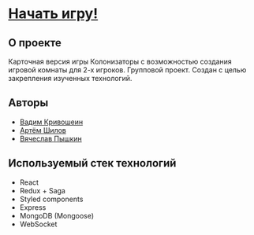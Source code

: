 # [Начать игру!](http://catan-card-game.herokuapp.com)

## О проекте
Карточная версия игры Колонизаторы с возможностью создания игровой комнаты для 2-х игроков.
Групповой проект. Создан с целью закрепления изученных технологий.

## Авторы 

- [Вадим Кривошеин](https://github.com/VSKrivoshein)
- [Артём Шилов](https://github.com/ArtShilov)
- [Вячеслав Пышкин](https://github.com/SlavaPush)

## Используемый стек технологий

- React 
- Redux + Saga
- Styled components
- Express
- MongoDB (Mongoose)
- WebSocket

